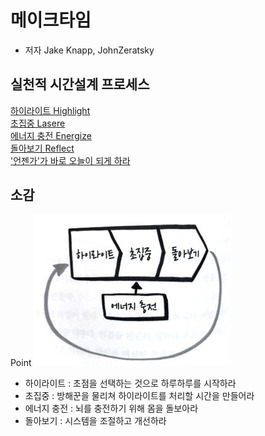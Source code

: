 # 메이크타임

- 저자 Jake Knapp, JohnZeratsky

## 실천적 시간설계 프로세스

[하이라이트 Highlight](https://github.com/bluewow/book/blob/master/MakeTime/contents/highlight.md)  
[초집중 Lasere](https://github.com/bluewow/book/blob/master/MakeTime/contents/laser.md)  
[에너지 충전 Energize](https://github.com/bluewow/book/blob/master/MakeTime/contents/energize.md)  
[돌아보기 Reflect](https://github.com/bluewow/book/blob/master/MakeTime/contents/reflect.md)  
['언젠가'가 바로 오늘이 되게 하라](https://github.com/bluewow/book/blob/master/MakeTime/contents/startSomedayToday.md)  


## 소감
Point 
![main.png](https://github.com/bluewow/book/blob/master/MakeTime/assets/main.png)
- 하이라이트 : 초점을 선택하는 것으로 하루하루를 시작하라
- 초집중 : 방해꾼을 물리쳐 하이라이트를 처리할 시간을 만들어라
- 에너지 충전 : 뇌를 충전하기 위해 몸을 돌보아라
- 돌아보기 : 시스템을 조절하고 개선하라


<!--stackedit_data:
eyJoaXN0b3J5IjpbMTI3NjIzMjk3NCwyMDIyNTc3OTM0LC0xOT
k0MjIyNTAxXX0=
-->